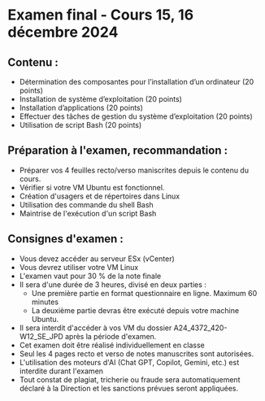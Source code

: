 


# Examen final - Cours 15, 16 décembre 2024
 
## Contenu : 
 - Détermination des composantes pour l’installation d’un ordinateur (20 points)
 - Installation de système d’exploitation (20 points)
 - Installation d’applications (20 points)
 - Effectuer des tâches de gestion du système d’exploitation (20 points)
 - Utilisation de script Bash (20 points)

## Préparation à l'examen, recommandation : 
- Préparer vos 4 feuilles recto/verso maniscrites depuis le contenu du cours.
- Vérifier si votre VM Ubuntu est fonctionnel.
- Création d'usagers et de répertoires dans Linux
- Utilisation des commande du shell Bash
- Maintrise de l'exécution d'un script Bash

## Consignes d'examen : 

- Vous devez accéder au serveur ESx (vCenter)
- Vous devrez utiliser votre VM Linux
- L'examen vaut pour 30 % de la note finale
- Il sera d'une durée de 3 heures, divisé en deux parties :
   - Une première partie en format questionnaire en ligne. Maximum 60 minutes
   - La deuxième partie devras être exécuté depuis votre machine Ubuntu. 
- Il sera interdit d'accéder à vos VM du dossier A24_4372_420-W12_SE_JPD après la période d'examen.
- Cet examen doit être réalisé individuellement en classe
- Seul les 4 pages recto et verso de notes manuscrites sont autorisées.
- L'utilisation des moteurs d'AI (Chat GPT, Copilot, Gemini, etc.) est interdite durant l'examen
- Tout constat de plagiat, tricherie ou fraude sera automatiquement déclaré à la Direction et les sanctions prévues seront appliquées.

